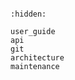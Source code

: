 ```{include} ../README.md
```

```{toctree}
:hidden:

user_guide
api
git
architecture
maintenance
```
